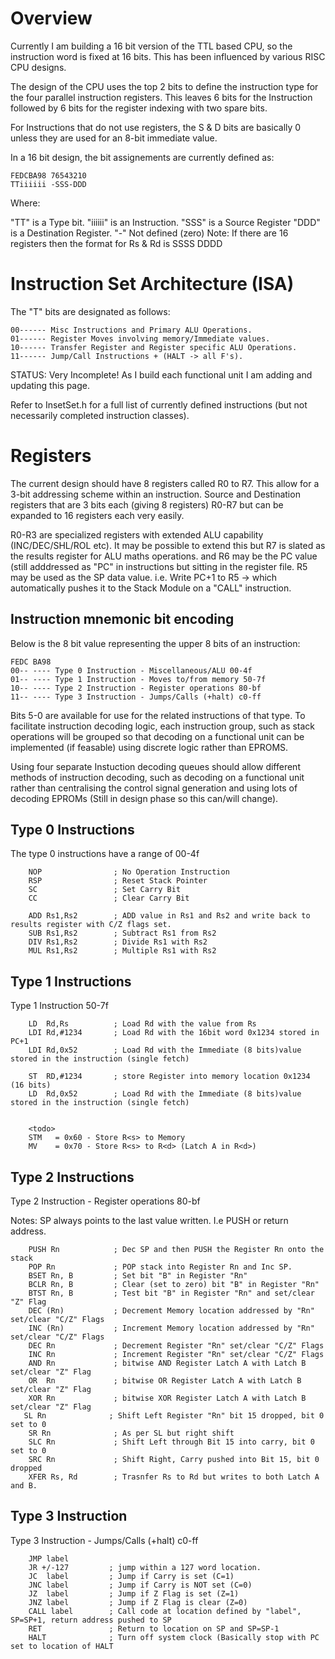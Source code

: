 # Overview #

Currently I am building a 16 bit version of the TTL based CPU, so the instruction word is fixed at 16 bits. This has been influenced by various RISC CPU designs.

The design of the CPU uses the top 2 bits to define the instruction type for the four parallel instruction registers. This leaves 6 bits for the Instruction followed by 6 bits for the register indexing with two spare bits.

For Instructions that do not use registers, the S & D bits are basically 0 unless they are used for an 8-bit immediate value.

In a 16 bit design, the bit assignements are currently defined as:

```
FEDCBA98 76543210
TTiiiiii -SSS-DDD
```

Where:

 "TT" is a Type bit.
 "iiiiii" is an Instruction.
 "SSS" is a Source Register
 "DDD" is a Destination Register.
 "-" Not defined (zero)
Note: If there are 16 registers then the format for Rs & Rd is SSSS DDDD


# Instruction Set Architecture (ISA)

The "T" bits are designated as follows:
```
00------ Misc Instructions and Primary ALU Operations.
01------ Register Moves involving memory/Immediate values.
10------ Transfer Register and Register specific ALU Operations.
11------ Jump/Call Instructions + (HALT -> all F's).
```
STATUS: Very Incomplete! As I build each functional unit I am adding and updating this page.

Refer to InsetSet.h for a full list of currently defined instructions (but not necessarily completed instruction classes).

# Registers

The current design should have 8 registers called R0 to R7. This allow for a 3-bit addressing scheme within an instruction.
Source and Destination registers that are 3 bits each (giving 8 registers) R0-R7 but can be expanded to 16 registers each very easily.

R0-R3 are specialized registers with extended ALU capability (INC/DEC/SHL/ROL etc). It may be possible to extend this but R7 is slated as the results register for ALU maths operations.
and R6 may be the PC value (still adddressed as "PC" in instructions but sitting in the register file. R5 may be used as the SP data value. i.e. Write PC+1 to R5 -> which automatically pushes it to the Stack Module on a "CALL" instruction.

## Instruction mnemonic bit encoding

Below is the 8 bit value representing the upper 8 bits of an instruction:

```
FEDC BA98
00-- ---- Type 0 Instruction - Miscellaneous/ALU 00-4f
01-- ---- Type 1 Instruction - Moves to/from memory 50-7f
10-- ---- Type 2 Instruction - Register operations 80-bf
11-- ---- Type 3 Instruction - Jumps/Calls (+halt) c0-ff
```
Bits 5-0 are available for use for the related instructions of that type. To facilitate instruction decoding logic, each instruction group, such as stack operations will be grouped so that decoding on a functional unit can be implemented (if feasable) using discrete logic rather than EPROMS.

Using four separate Instuction decoding queues should allow different methods of instruction decoding, such as decoding on a functional unit rather than centralising the control signal generation and using lots of decoding EPROMs (Still in design phase so this can/will change).


## Type 0 Instructions

The type 0 instructions have a range of 00-4f
```
	NOP                ; No Operation Instruction
	RSP                ; Reset Stack Pointer
	SC                 ; Set Carry Bit
	CC                 ; Clear Carry Bit

	ADD Rs1,Rs2        ; ADD value in Rs1 and Rs2 and write back to results register with C/Z flags set.
	SUB Rs1,Rs2        ; Subtract Rs1 from Rs2
	DIV Rs1,Rs2        ; Divide Rs1 with Rs2
	MUL Rs1,Rs2        ; Multiple Rs1 with Rs2
```

## Type 1 Instructions

Type 1 Instruction 50-7f

```
	LD  Rd,Rs          ; Load Rd with the value from Rs
	LDI Rd,#1234       ; Load Rd with the 16bit word 0x1234 stored in PC+1
	LDI Rd,0x52        ; Load Rd with the Immediate (8 bits)value stored in the instruction (single fetch)
	
	ST  RD,#1234       ; store Register into memory location 0x1234 (16 bits)
	LD  Rd,0x52        ; Load Rd with the Immediate (8 bits)value stored in the instruction (single fetch)


	<todo>
	STM   = 0x60 - Store R<s> to Memory
	MV    = 0x70 - Store R<s> to R<d> (Latch A in R<d>)
```

## Type 2 Instructions

Type 2 Instruction - Register operations 80-bf

Notes: SP always points to the last value written. I.e PUSH or return address.
```
	PUSH Rn            ; Dec SP and then PUSH the Register Rn onto the stack
	POP Rn             ; POP stack into Register Rn and Inc SP.
	BSET Rn, B         ; Set bit "B" in Register "Rn"
	BCLR Rn, B         ; Clear (set to zero) bit "B" in Register "Rn"
	BTST Rn, B         ; Test bit "B" in Register "Rn" and set/clear "Z" Flag
	DEC (Rn)           ; Decrement Memory location addressed by "Rn" set/clear "C/Z" Flags
	INC (Rn)           ; Increment Memory location addressed by "Rn" set/clear "C/Z" Flags
	DEC Rn             ; Decrement Register "Rn" set/clear "C/Z" Flags
	INC Rn             ; Increment Register "Rn" set/clear "C/Z" Flags
	AND Rn             ; bitwise AND Register Latch A with Latch B set/clear "Z" Flag
	OR  Rn             ; bitwise OR Register Latch A with Latch B set/clear "Z" Flag
	XOR Rn             ; bitwise XOR Register Latch A with Latch B set/clear "Z" Flag 
   SL Rn              ; Shift Left Register "Rn" bit 15 dropped, bit 0 set to 0
	SR Rn              ; As per SL but right shift
	SLC Rn             ; Shift Left through Bit 15 into carry, bit 0 set to 0
	SRC Rn             ; Shift Right, Carry pushed into Bit 15, bit 0 dropped
	XFER Rs, Rd        ; Trasnfer Rs to Rd but writes to both Latch A and B.
```

## Type 3 Instruction

Type 3 Instruction - Jumps/Calls (+halt) c0-ff

```
	JMP label
	JR +/-127         ; jump within a 127 word location.
	JC  label         ; Jump if Carry is set (C=1)
	JNC label         ; Jump if Carry is NOT set (C=0)
	JZ  label         ; Jump if Z Flag is set (Z=1)
	JNZ label         ; Jump if Z Flag is clear (Z=0)
	CALL label        ; Call code at location defined by "label", SP=SP+1, return address pushed to SP
	RET               ; Return to location on SP and SP=SP-1
	HALT              ; Turn off system clock (Basically stop with PC set to location of HALT
```
